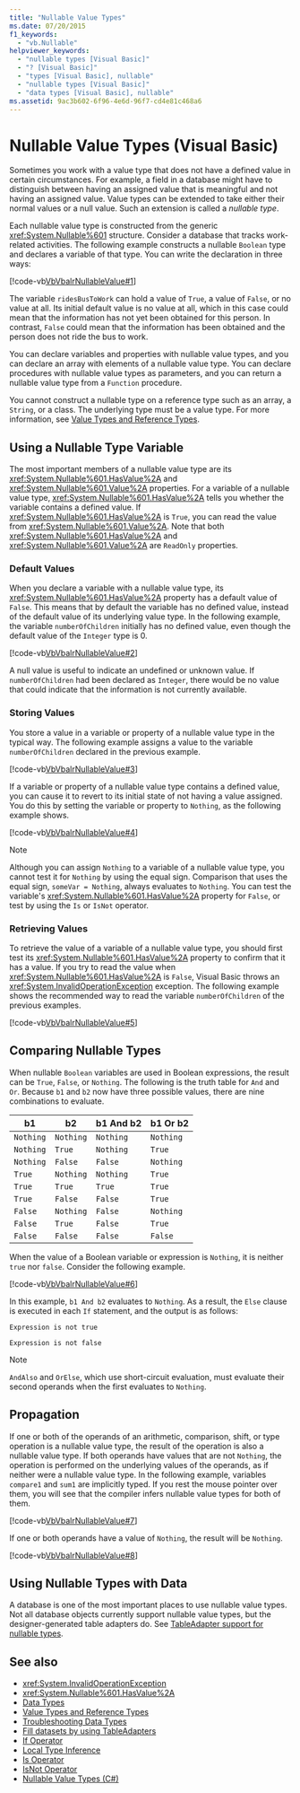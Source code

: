 ```yaml
---
title: "Nullable Value Types"
ms.date: 07/20/2015
f1_keywords: 
  - "vb.Nullable"
helpviewer_keywords: 
  - "nullable types [Visual Basic]"
  - "? [Visual Basic]"
  - "types [Visual Basic], nullable"
  - "nullable types [Visual Basic]"
  - "data types [Visual Basic], nullable"
ms.assetid: 9ac3b602-6f96-4e6d-96f7-cd4e81c468a6
---
```

# Nullable Value Types (Visual Basic)

Sometimes you work with a value type that does not have a defined value in certain circumstances. For example, a field in a database might have to distinguish between having an assigned value that is meaningful and not having an assigned value. Value types can be extended to take either their normal values or a null value. Such an extension is called a *nullable type*.

Each nullable value type is constructed from the generic <xref:System.Nullable%601> structure. Consider a database that tracks work-related activities. The following example constructs a nullable `Boolean` type and declares a variable of that type. You can write the declaration in three ways:

[!code-vb[VbVbalrNullableValue#1](../../../../../samples/snippets/visualbasic/VS_Snippets_VBCSharp/VbVbalrNullableValue/VB/Class1.vb#1)]

The variable `ridesBusToWork` can hold a value of `True`, a value of `False`, or no value at all. Its initial default value is no value at all, which in this case could mean that the information has not yet been obtained for this person. In contrast, `False` could mean that the information has been obtained and the person does not ride the bus to work.

You can declare variables and properties with nullable value types, and you can declare an array with elements of a nullable value type. You can declare procedures with nullable value types as parameters, and you can return a nullable value type from a `Function` procedure.

You cannot construct a nullable type on a reference type such as an array, a `String`, or a class. The underlying type must be a value type. For more information, see [Value Types and Reference Types](value-types-and-reference-types.md).

## Using a Nullable Type Variable

The most important members of a nullable value type are its <xref:System.Nullable%601.HasValue%2A> and <xref:System.Nullable%601.Value%2A> properties. For a variable of a nullable value type, <xref:System.Nullable%601.HasValue%2A> tells you whether the variable contains a defined value. If <xref:System.Nullable%601.HasValue%2A> is `True`, you can read the value from <xref:System.Nullable%601.Value%2A>. Note that both <xref:System.Nullable%601.HasValue%2A> and <xref:System.Nullable%601.Value%2A> are `ReadOnly` properties.

### Default Values

When you declare a variable with a nullable value type, its <xref:System.Nullable%601.HasValue%2A> property has a default value of `False`. This means that by default the variable has no defined value, instead of the default value of its underlying value type. In the following example, the variable `numberOfChildren` initially has no defined value, even though the default value of the `Integer` type is 0.

[!code-vb[VbVbalrNullableValue#2](../../../../../samples/snippets/visualbasic/VS_Snippets_VBCSharp/VbVbalrNullableValue/VB/Class1.vb#2)]

A null value is useful to indicate an undefined or unknown value. If `numberOfChildren` had been declared as `Integer`, there would be no value that could indicate that the information is not currently available.

### Storing Values

You store a value in a variable or property of a nullable value type in the typical way. The following example assigns a value to the variable `numberOfChildren` declared in the previous example.

[!code-vb[VbVbalrNullableValue#3](../../../../../samples/snippets/visualbasic/VS_Snippets_VBCSharp/VbVbalrNullableValue/VB/Class1.vb#3)]

If a variable or property of a nullable value type contains a defined value, you can cause it to revert to its initial state of not having a value assigned. You do this by setting the variable or property to `Nothing`, as the following example shows.

[!code-vb[VbVbalrNullableValue#4](../../../../../samples/snippets/visualbasic/VS_Snippets_VBCSharp/VbVbalrNullableValue/VB/Class1.vb#4)]

> [!NOTE]
> Although you can assign `Nothing` to a variable of a nullable value type, you cannot test it for `Nothing` by using the equal sign. Comparison that uses the equal sign, `someVar = Nothing`, always evaluates to `Nothing`. You can test the variable's <xref:System.Nullable%601.HasValue%2A> property for `False`, or test by using the `Is` or `IsNot` operator.

### Retrieving Values

To retrieve the value of a variable of a nullable value type, you should first test its <xref:System.Nullable%601.HasValue%2A> property to confirm that it has a value. If you try to read the value when <xref:System.Nullable%601.HasValue%2A> is `False`, Visual Basic throws an <xref:System.InvalidOperationException> exception. The following example shows the recommended way to read the variable `numberOfChildren` of the previous examples.

[!code-vb[VbVbalrNullableValue#5](../../../../../samples/snippets/visualbasic/VS_Snippets_VBCSharp/VbVbalrNullableValue/VB/Class1.vb#5)]

## Comparing Nullable Types

When nullable `Boolean` variables are used in Boolean expressions, the result can be `True`, `False`, or `Nothing`. The following is the truth table for `And` and `Or`. Because `b1` and `b2` now have three possible values, there are nine combinations to evaluate.

|b1|b2|b1 And b2|b1 Or b2|
|--------|--------|---------------|--------------|
|`Nothing`|`Nothing`|`Nothing`|`Nothing`|
|`Nothing`|`True`|`Nothing`|`True`|
|`Nothing`|`False`|`False`|`Nothing`|
|`True`|`Nothing`|`Nothing`|`True`|
|`True`|`True`|`True`|`True`|
|`True`|`False`|`False`|`True`|
|`False`|`Nothing`|`False`|`Nothing`|
|`False`|`True`|`False`|`True`|
|`False`|`False`|`False`|`False`|

When the value of a Boolean variable or expression is `Nothing`, it is neither `true` nor `false`. Consider the following example.

[!code-vb[VbVbalrNullableValue#6](../../../../../samples/snippets/visualbasic/VS_Snippets_VBCSharp/VbVbalrNullableValue/VB/Class1.vb#6)]

In this example, `b1 And b2` evaluates to `Nothing`. As a result, the `Else` clause is executed in each `If` statement, and the output is as follows:

`Expression is not true`

`Expression is not false`

> [!NOTE]
> `AndAlso` and `OrElse`, which use short-circuit evaluation, must evaluate their second operands when the first evaluates to `Nothing`.

## Propagation

If one or both of the operands of an arithmetic, comparison, shift, or type operation is a nullable value type, the result of the operation is also a nullable value type. If both operands have values that are not `Nothing`, the operation is performed on the underlying values of the operands, as if neither were a nullable value type. In the following example, variables `compare1` and `sum1` are implicitly typed. If you rest the mouse pointer over them, you will see that the compiler infers nullable value types for both of them.

[!code-vb[VbVbalrNullableValue#7](../../../../../samples/snippets/visualbasic/VS_Snippets_VBCSharp/VbVbalrNullableValue/VB/Class1.vb#7)]

If one or both operands have a value of `Nothing`, the result will be `Nothing`.

[!code-vb[VbVbalrNullableValue#8](../../../../../samples/snippets/visualbasic/VS_Snippets_VBCSharp/VbVbalrNullableValue/VB/Class1.vb#8)]

## Using Nullable Types with Data

A database is one of the most important places to use nullable value types. Not all database objects currently support nullable value types, but the designer-generated table adapters do. See [TableAdapter support for nullable types](/visualstudio/data-tools/fill-datasets-by-using-tableadapters#tableadapter-support-for-nullable-types).

## See also

- <xref:System.InvalidOperationException>
- <xref:System.Nullable%601.HasValue%2A>
- [Data Types](index.md)
- [Value Types and Reference Types](value-types-and-reference-types.md)
- [Troubleshooting Data Types](troubleshooting-data-types.md)
- [Fill datasets by using TableAdapters](/visualstudio/data-tools/fill-datasets-by-using-tableadapters)
- [If Operator](../../../language-reference/operators/if-operator.md)
- [Local Type Inference](../variables/local-type-inference.md)
- [Is Operator](../../../language-reference/operators/is-operator.md)
- [IsNot Operator](../../../language-reference/operators/isnot-operator.md)
- [Nullable Value Types (C#)](../../../../csharp/language-reference/builtin-types/nullable-value-types.md)
